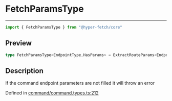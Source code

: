 

# FetchParamsType

<div class="api-docs__separator" data-reactroot="">

---

</div><div class="api-docs__import" data-reactroot="">

```ts
import { FetchParamsType } from "@hyper-fetch/core"
```

</div><div class="api-docs__section">

## Preview

</div><div class="api-docs__preview type single">

```ts
type FetchParamsType<EndpointType,HasParams> = ExtractRouteParams<EndpointType> extends NegativeTypes ? { params?: NegativeTypes } : true extends HasParams ? { params?: NegativeTypes } : { params: ExtractRouteParams<EndpointType> };
```

</div><div class="api-docs__section">

## Description

</div><div class="api-docs__description"><span class="api-docs__do-not-parse">

If the command endpoint parameters are not filled it will throw an error

</span></div><p class="api-docs__definition">

Defined in [command/command.types.ts:212](https://github.com/BetterTyped/hyper-fetch/blob/0bdb96c0/packages/core/src/command/command.types.ts#L212)

</p>